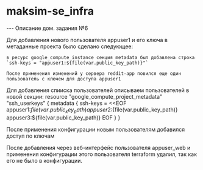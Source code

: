 # maksim-se_infra

  --- Описание дом. задания №6

Для добавления нового пользователя appuser1 и его ключа в метаданные проекта было сделано следующее:

	в ресурс google_compute_instance секция metadata был добавлена строка
	`ssh-keys = "appuser1:${file(var.public_key_path)}"`

	После применения изменений у сервера reddit-app повился еще один пользователь с ключем для доступа appuser1

Для добавления спииска пользователей описываем пользователей в новой секции:
		resource "google_compute_project_metadata" "ssh_userkeys" {
		  metadata {
			ssh-keys = <<EOF
		appuser1:${file(var.public_key_path)}
		appuser2:${file(var.public_key_path)}
		appuser3:${file(var.public_key_path)}
			EOF
		  }
		}

После применения конфигурации новым пользователям добавился доступ по ключам

После добавления через веб-интерфейс пользователя appuser_web и применения конфигурации этого пользователя terraform удалил, так как его не было в конфигурации.
